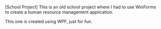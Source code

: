 [School Project]
This is an old school project where I had to use WinForms to create a human resource management application.

This one is created using WPF, just for fun.
